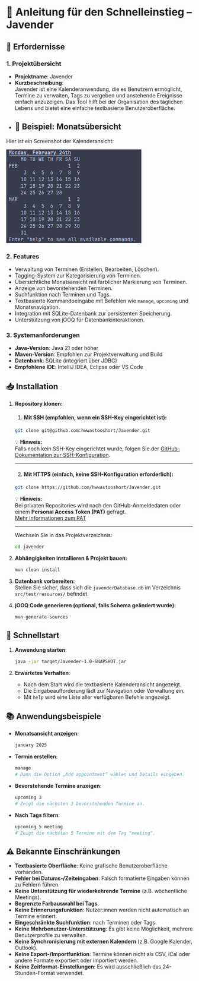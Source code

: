 # 📅 Anleitung für den Schnelleinstieg – Javender

## 📌 Erfordernisse

### 1. Projektübersicht
- **Projektname**: Javender
- **Kurzbeschreibung**:  
  Javender ist eine Kalenderanwendung, die es Benutzern ermöglicht, Termine zu verwalten, Tags zu vergeben und anstehende Ereignisse einfach anzuzeigen. Das Tool hilft bei der Organisation des täglichen Lebens und bietet eine einfache textbasierte Benutzeroberfläche.
- ## 📅 Beispiel: Monatsübersicht

Hier ist ein Screenshot der Kalenderansicht:

![Kalenderansicht](./images/kalenderansicht.png)

### 2. Features
- Verwaltung von Terminen (Erstellen, Bearbeiten, Löschen).
- Tagging-System zur Kategorisierung von Terminen.
- Übersichtliche Monatsansicht mit farblicher Markierung von Terminen.
- Anzeige von bevorstehenden Terminen.
- Suchfunktion nach Terminen und Tags.
- Textbasierte Kommandoeingabe mit Befehlen wie `manage`, `upcoming` und Monatsnavigation.
- Integration mit SQLite-Datenbank zur persistenten Speicherung.
- Unterstützung von jOOQ für Datenbankinteraktionen.

### 3. Systemanforderungen
- **Java-Version**: Java 21 oder höher
- **Maven-Version**: Empfohlen zur Projektverwaltung und Build
- **Datenbank**: SQLite (integriert über JDBC)
- **Empfohlene IDE**: IntelliJ IDEA, Eclipse oder VS Code

## 📥 Installation

1. **Repository klonen:**

    1. #### Mit SSH (empfohlen, wenn ein SSH-Key eingerichtet ist):

    ```bash
    git clone git@github.com:hwwastooshort/Javender.git
    ```

   💡 **Hinweis:**  
   Falls noch kein SSH-Key eingerichtet wurde, folgen Sie der [GitHub-Dokumentation zur SSH-Konfiguration](https://docs.github.com/en/authentication/connecting-to-github-with-ssh).

    ---

    2. #### Mit HTTPS (einfach, keine SSH-Konfiguration erforderlich):

    ```bash
    git clone https://github.com/hwwastooshort/Javender.git
    ```

   💡 **Hinweis:**  
   Bei privaten Repositories wird nach den GitHub-Anmeldedaten oder einem **Personal Access Token (PAT)** gefragt.  
   [Mehr Informationen zum PAT](https://docs.github.com/en/authentication/keeping-your-account-and-data-secure/creating-a-personal-access-token)

    ---

   Wechseln Sie in das Projektverzeichnis:

    ```bash
    cd javender
    ```

2. **Abhängigkeiten installieren & Projekt bauen:**

    ```bash
    mvn clean install
    ```

3. **Datenbank vorbereiten:**  
   Stellen Sie sicher, dass sich die `javenderDatabase.db` im Verzeichnis `src/test/resources/` befindet.

4. **jOOQ Code generieren (optional, falls Schema geändert wurde):**

    ```bash
    mvn generate-sources
    ```


## 🚀 Schnellstart

1. **Anwendung starten**:
    ```bash
    java -jar target/Javender-1.0-SNAPSHOT.jar
    ```

2. **Erwartetes Verhalten**:
    - Nach dem Start wird die textbasierte Kalenderansicht angezeigt.
    - Die Eingabeaufforderung lädt zur Navigation oder Verwaltung ein.
    - Mit `help` wird eine Liste aller verfügbaren Befehle angezeigt.

## 📚 Anwendungsbeispiele

- **Monatsansicht anzeigen**:
    ```bash
    january 2025
    ```

- **Termin erstellen**:
    ```bash
    manage
    # Dann die Option „Add appointment“ wählen und Details eingeben.
    ```

- **Bevorstehende Termine anzeigen**:
    ```bash
    upcoming 3
    # Zeigt die nächsten 3 bevorstehenden Termine an.
    ```

- **Nach Tags filtern**:
    ```bash
    upcoming 5 meeting
    # Zeigt die nächsten 5 Termine mit dem Tag "meeting".
    ```

## ⚠️ Bekannte Einschränkungen
- **Textbasierte Oberfläche**: Keine grafische Benutzeroberfläche vorhanden.
- **Fehler bei Datums-/Zeiteingaben**: Falsch formatierte Eingaben können zu Fehlern führen.
- **Keine Unterstützung für wiederkehrende Termine** (z.B. wöchentliche Meetings).
- **Begrenzte Farbauswahl bei Tags**.
- **Keine Erinnerungsfunktion**: Nutzer:innen werden nicht automatisch an Termine erinnert.
- **Eingeschränkte Suchfunktion**: nach Terminen oder Tags.
- **Keine Mehrbenutzer-Unterstützung**: Es gibt keine Möglichkeit, mehrere Benutzerprofile zu verwalten.
- **Keine Synchronisierung mit externen Kalendern** (z.B. Google Kalender, Outlook).
- **Keine Export-/Importfunktion**: Termine können nicht als CSV, iCal oder andere Formate exportiert oder importiert werden.
- **Keine Zeitformat-Einstellungen**: Es wird ausschließlich das 24-Stunden-Format verwendet.
